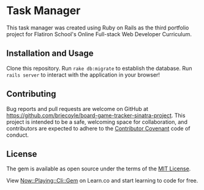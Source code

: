# Task Manager

This task manager was created using Ruby on Rails as the third portfolio project for Flatiron School's Online Full-stack Web Developer Curriculum.

## Installation and Usage

Clone this repository.
Run `rake db:migrate` to establish the database.
Run `rails server` to interact with the application in your browser!

## Contributing

Bug reports and pull requests are welcome on GitHub at https://github.com/briecoyle/board-game-tracker-sinatra-project. This project is intended to be a safe, welcoming space for collaboration, and contributors are expected to adhere to the [Contributor Covenant](contributor-covenant.org) code of conduct.

## License

The gem is available as open source under the terms of the [MIT License](http://opensource.org/licenses/MIT).

<p data-visibility='hidden'>View <a href='https://learn.co/lessons/now-playing-cli-gem' title='Now::Playing::Cli::Gem'>Now::Playing::Cli::Gem</a> on Learn.co and start learning to code for free.</p>
